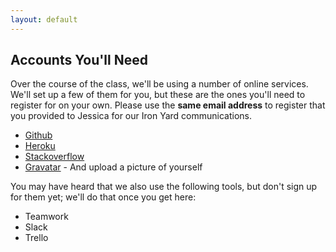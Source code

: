 ```yaml
---
layout: default
---
```


## Accounts You'll Need

Over the course of the class, we'll be using a number of online services.  We'll
set up a few of them for you, but these are the ones you'll need to register for
on your own. Please use the __same email address__ to register that you provided
to Jessica for our Iron Yard communications.

* [Github](https://github.com/)
* [Heroku](https://signup.heroku.com/identity)
* [Stackoverflow](http://stackoverflow.com/)
* [Gravatar](https://en.gravatar.com/) - And upload a picture of yourself

You may have heard that we also use the following tools, but don't sign up for them yet; we'll do that once you get here:

* Teamwork
* Slack
* Trello
